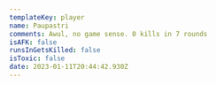 ```yaml
---
templateKey: player
name: Paupastri
comments: Awul, no game sense. 0 kills in 7 rounds
isAFK: false
runsInGetsKilled: false
isToxic: false
date: 2023-01-11T20:44:42.930Z
---
```

